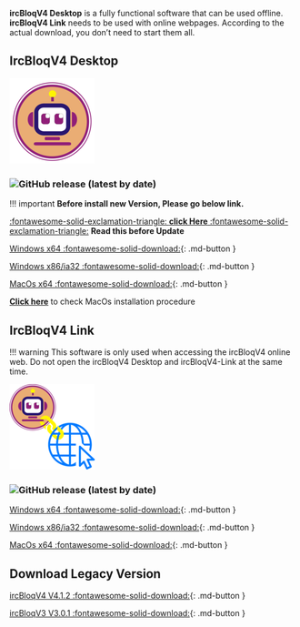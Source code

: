 **ircBloqV4 Desktop** is a fully functional software that can be used offline. **ircBloqV4 Link** needs to be used with online webpages. According to the actual download, you don’t need to start them all.

## IrcBloqV4 Desktop

![](assets/IrcBloq.png)

### ![GitHub release (latest by date)](https://img.shields.io/github/v/release/ircbloqcc/ircbloq-releases)

!!! important
	**Before install new Version, Please go below link.**
	
[:fontawesome-solid-exclamation-triangle: **click Here** :fontawesome-solid-exclamation-triangle:](./version-update-warning.md) **Read this before Update**
	
[Windows x64 :fontawesome-solid-download:](https://github.com/ircbloqcc/ircbloq-releases/releases/download/V4.1.3/ircBloqV4Desktop-4.1.3-win-x64.zip){: .md-button }

[Windows x86/ia32 :fontawesome-solid-download:](https://github.com/ircbloqcc/ircbloq-releases/releases/download/V4.1.3/ircBloqV4Desktop-4.1.3-win-x86.zip){: .md-button }

[MacOs x64 :fontawesome-solid-download:](https://github.com/ircbloqcc/ircbloq-releases/releases/download/V4.1.3/ircBloqV4Desktop-4.1.3-mac-x64.zip){: .md-button }

[**Click here**](../installation-procedure/installation-procedure-mac-os.md) to check MacOs installation procedure

## IrcBloqV4 Link

!!! warning
    This software is only used when accessing the ircBloqV4 online web. Do not open the ircBloqV4 Desktop and ircBloqV4-Link at the same time.

![](assets/IrcBloq-Link.png) 

### ![GitHub release (latest by date)](https://img.shields.io/github/v/release/ircbloqcc/ircbloq-link-releases)

[Windows x64 :fontawesome-solid-download:](https://github.com/ircbloqcc/ircbloq-link-releases/releases/download/V4.1.2/ircBloqV4Link-V4.1.2-win-x64.zip){: .md-button }

[Windows x86/ia32 :fontawesome-solid-download:](https://github.com/ircbloqcc/ircbloq-link-releases/releases/download/V4.1.2/ircBloqV4Link-V4.1.2-win-x86.zip){: .md-button }

[MacOs x64 :fontawesome-solid-download:](https://github.com/ircbloqcc/ircbloq-link-releases/releases/download/V4.1.2/ircBloqV4Link-V4.1.2-mac.zip){: .md-button }

## Download Legacy Version 

[ircBloqV4 V4.1.2 :fontawesome-solid-download:](https://github.com/ircbloqcc/ircbloq-releases/releases/tag/V4.1.2){: .md-button }

[ircBloqV3 V3.0.1 :fontawesome-solid-download:](https://drive.google.com/u/1/uc?export=download&confirm=OkOi&id=1HtarhIurSoV3di8tyoFnKmR1KHt8wD2w){: .md-button }
